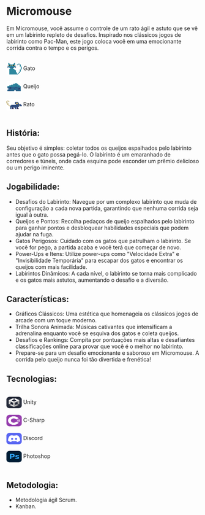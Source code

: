 # Micromouse

Em Micromouse, você assume o controle de um rato ágil e astuto que se vê em um labirinto repleto de desafios. Inspirado nos clássicos jogos de labirinto como Pac-Man, este jogo coloca você em uma emocionante corrida contra o tempo e os perigos.



<div ><br>
          <img align="center" height="30" width="40" src="img/cat.jpeg" /> Gato <br><br>
          <img align="center" height="30" width="40"  src="img/cheese.jpeg" /> Queijo <br><br>
          <img align="center" height="30" width="40"  src="img/rato_malandro.jpeg" /> Rato <br><br>


## História:

Seu objetivo é simples: coletar todos os queijos espalhados pelo labirinto antes que o gato possa pegá-lo. O labirinto é um emaranhado de corredores e túneis, onde cada esquina pode esconder um prêmio delicioso ou um perigo iminente.

## Jogabilidade:

* Desafios do Labirinto: Navegue por um complexo labirinto que muda de configuração a cada nova partida, garantindo que nenhuma corrida seja igual à outra.
* Queijos e Pontos: Recolha pedaços de queijo espalhados pelo labirinto para ganhar pontos e desbloquear habilidades especiais que podem ajudar na fuga.
* Gatos Perigosos: Cuidado com os gatos que patrulham o labirinto. Se você for pego, a partida acaba e você terá que começar de novo.
* Power-Ups e Itens: Utilize power-ups como "Velocidade Extra" e "Invisibilidade Temporária" para escapar dos gatos e encontrar os queijos com mais facilidade.
* Labirintos Dinâmicos: A cada nível, o labirinto se torna mais complicado e os gatos mais astutos, aumentando o desafio e a diversão.

## Características:

* Gráficos Clássicos: Uma estética que homenageia os clássicos jogos de arcade com um toque moderno.
* Trilha Sonora Animada: Músicas cativantes que intensificam a adrenalina enquanto você se esquiva dos gatos e coleta queijos.
* Desafios e Rankings: Compita por pontuações mais altas e desafiantes classificações online para provar que você é o melhor no labirinto.
* Prepare-se para um desafio emocionante e saboroso em Micromouse. A corrida pelo queijo nunca foi tão divertida e frenética!

## Tecnologias:

<div ><br>
          <img align="center" height="30" width="40" src="https://github.com/tandpfun/skill-icons/blob/main/icons/Unity-Dark.svg" /> Unity <br><br>
          <img align="center" height="30" width="40"  src="https://github.com/tandpfun/skill-icons/blob/main/icons/CS.svg" /> C-Sharp <br><br>
          <img align="center" height="30" width="40"  src="https://github.com/tandpfun/skill-icons/blob/main/icons/Discord.svg" /> Discord <br><br>
          <img align="center" height="30" width="40"  src="https://github.com/tandpfun/skill-icons/blob/main/icons/Photoshop.svg" /> Photoshop <br><br>

</div>

## Metodologia:

* Metodologia ágil Scrum.
* Kanban.
